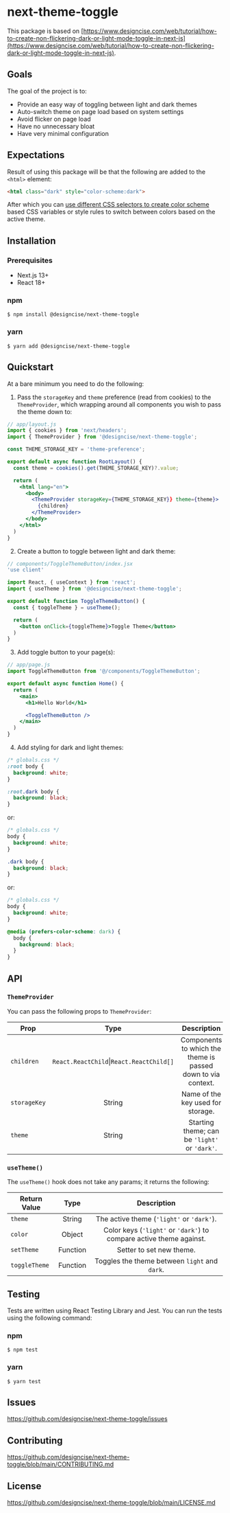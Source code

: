 # next-theme-toggle

This package is based on [https://www.designcise.com/web/tutorial/how-to-create-non-flickering-dark-or-light-mode-toggle-in-next-js](https://www.designcise.com/web/tutorial/how-to-create-non-flickering-dark-or-light-mode-toggle-in-next-js).

## Goals

The goal of the project is to:

- Provide an easy way of toggling between light and dark themes
- Auto-switch theme on page load based on system settings
- Avoid flicker on page load
- Have no unnecessary bloat
- Have very minimal configuration

## Expectations

Result of using this package will be that the following are added to the `<html>` element:

```html
<html class="dark" style="color-scheme:dark">
```

After which you can [use different CSS selectors to create color scheme](https://www.designcise.com/web/tutorial/how-to-create-non-flickering-dark-or-light-mode-toggle-in-next-js#switching-theme) based CSS variables or style rules to switch between colors based on the active theme.

## Installation

### Prerequisites

- Next.js 13+
- React 18+

### npm

```shell
$ npm install @designcise/next-theme-toggle
```

### yarn

```shell
$ yarn add @designcise/next-theme-toggle
```

## Quickstart

At a bare minimum you need to do the following:

1. Pass the `storageKey` and `theme` preference (read from cookies) to the `ThemeProvider`, which wrapping around all components you wish to pass the theme down to:

```jsx
// app/layout.js
import { cookies } from 'next/headers';
import { ThemeProvider } from '@designcise/next-theme-toggle';

const THEME_STORAGE_KEY = 'theme-preference';

export default async function RootLayout() {
  const theme = cookies().get(THEME_STORAGE_KEY)?.value;

  return (
    <html lang="en">
      <body>
        <ThemeProvider storageKey={THEME_STORAGE_KEY}} theme={theme}>
          {children}
        </ThemeProvider>
      </body>
    </html>
  )
}
```

2. Create a button to toggle between light and dark theme:

```jsx
// components/ToggleThemeButton/index.jsx
'use client'

import React, { useContext } from 'react';
import { useTheme } from '@designcise/next-theme-toggle';

export default function ToggleThemeButton() {
  const { toggleTheme } = useTheme();

  return (
    <button onClick={toggleTheme}>Toggle Theme</button>
  )
}
```

3. Add toggle button to your page(s):

```jsx
// app/page.js
import ToggleThemeButton from '@/components/ToggleThemeButton';

export default async function Home() {
  return (
    <main>
      <h1>Hello World</h1>

      <ToggleThemeButton />
    </main>
  )
}
```

4. Add styling for dark and light themes:

```css
/* globals.css */
:root body {
  background: white;
}

:root.dark body {
  background: black;
}
```

or:

```css
/* globals.css */
body {
  background: white;
}

.dark body {
  background: black;
}
```

or:

```css
/* globals.css */
body {
  background: white;
}

@media (prefers-color-scheme: dark) {
  body {
    background: black;
  }
}
```

## API

### `ThemeProvider`

You can pass the following props to `ThemeProvider`:

| Prop         |                     Type                     |                         Description                          |
|--------------|:--------------------------------------------:|:------------------------------------------------------------:|
| `children`   | `React.ReactChild`&vert;`React.ReactChild[]` | Components to which the theme is passed down to via context. |
| `storageKey` |                    String                    |              Name of the key used for storage.               |
| `theme`      |                    String                    |        Starting theme; can be `'light'` or `'dark'`.         |

### `useTheme()`

The `useTheme()` hook does not take any params; it returns the following:

| Return Value  |   Type   |                             Description                             |
|---------------|:--------:|:-------------------------------------------------------------------:|
| `theme`       |  String  |              The active theme (`'light'` or `'dark'`).              |
| `color`       |  Object  | Color keys (`'light'` or `'dark'`) to compare active theme against. |
| `setTheme`    | Function |                      Setter to set new theme.                       |
| `toggleTheme` | Function |            Toggles the theme between `light` and `dark`.            |

## Testing

Tests are written using React Testing Library and Jest. You can run the tests using the following command:

### npm

```shell
$ npm test
```

### yarn

```shell
$ yarn test
```

## Issues

https://github.com/designcise/next-theme-toggle/issues

## Contributing

https://github.com/designcise/next-theme-toggle/blob/main/CONTRIBUTING.md

## License

https://github.com/designcise/next-theme-toggle/blob/main/LICENSE.md
